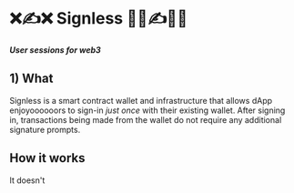 # ❌✍️❌ Signless 🙅‍♀️✍️🙅‍♀️

**_User sessions for web3_**

## 1) What

Signless is a smart contract wallet and infrastructure that allows dApp enjoyoooooors to sign-in _just once_ with their existing wallet. After signing in, transactions being made from the wallet do not require any additional signature prompts.

## How it works

It doesn't
